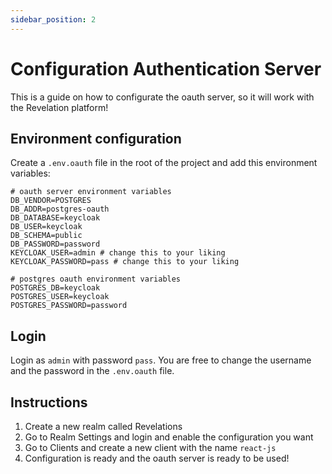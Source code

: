 ```yaml
---
sidebar_position: 2
---
```


# Configuration Authentication Server

This is a guide on how to configurate the oauth server, so it will work with the Revelation platform!

## Environment configuration

Create a ``.env.oauth`` file in the root of the project and add this environment variables:

```shell title=.env.oauth
# oauth server environment variables
DB_VENDOR=POSTGRES
DB_ADDR=postgres-oauth
DB_DATABASE=keycloak
DB_USER=keycloak
DB_SCHEMA=public
DB_PASSWORD=password
KEYCLOAK_USER=admin # change this to your liking
KEYCLOAK_PASSWORD=pass # change this to your liking

# postgres oauth environment variables
POSTGRES_DB=keycloak
POSTGRES_USER=keycloak
POSTGRES_PASSWORD=password
```

## Login

Login as ``admin`` with password ``pass``. You are free to change the username and the password in the 
``.env.oauth`` file.

## Instructions

1. Create a new realm called Revelations
2. Go to Realm Settings and login and enable the configuration you want
3. Go to Clients and create a new client with the name ``react-js``
4. Configuration is ready and the oauth server is ready to be used!
